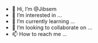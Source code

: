 - 👋 Hi, I’m @Jibsem
- 👀 I’m interested in ...
- 🌱 I’m currently learning ...
- 💞️ I’m looking to collaborate on ...
- 📫 How to reach me ...

<!---
Jibsem/Jibsem is a ✨ special ✨ repository because its `README.md` (this file) appears on your GitHub profile.
You can click the Preview link to take a look at your changes.
--->
